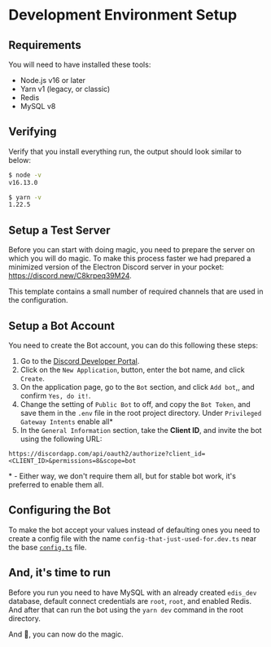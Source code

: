 # Development Environment Setup

## Requirements

You will need to have installed these tools:

- Node.js v16 or later
- Yarn v1 (legacy, or classic)
- Redis
- MySQL v8

## Verifying

Verify that you install everything run, the output should look similar to below:

```sh
$ node -v
v16.13.0

$ yarn -v
1.22.5
```

## Setup a Test Server

Before you can start with doing magic, you need to prepare the server on which
you will do magic. To make this process faster we had prepared a minimized
version of the Electron Discord server in your pocket:
https://discord.new/C8krpeq39M24.

This template contains a small number of required channels that are used in the
configuration.

## Setup a Bot Account

You need to create the Bot account, you can do this following these steps:

1. Go to the
   [Discord Developer Portal](https://discord.com/developers/applications).
1. Click on the `New Application`, button, enter the bot name, and click
   `Create`.
1. On the application page, go to the `Bot` section, and click `Add bot`,, and
   confirm `Yes, do it!`.
1. Change the setting of `Public Bot` to off, and copy the `Bot Token`, and save
   them in the `.env` file in the root project directory. Under
   `Privileged Gateway Intents` enable all\*
1. In the `General Information` section, take the **Client ID**, and invite the
   bot using the following URL:

```http
https://discordapp.com/api/oauth2/authorize?client_id=<CLIENT_ID>&permissions=8&scope=bot
```

\* - Either way, we don't require them all, but for stable bot work, it's
preferred to enable them all.

## Configuring the Bot

To make the bot accept your values instead of defaulting ones you need to create
a config file with the name `config-that-just-used-for.dev.ts` near the base
[`config.ts`](https://github.com/siberianmh/electron-discord/tree/main/packages/bot/src/lib/config)
file.

## And, it's time to run

Before you run you need to have MySQL with an already created `edis_dev`
database, default connect credentials are `root`, `root`, and enabled Redis. And
after that can run the bot using the `yarn dev` command in the root directory.

And 🎉, you can now do the magic.

